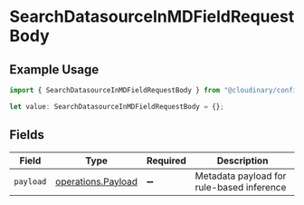 # SearchDatasourceInMDFieldRequestBody

## Example Usage

```typescript
import { SearchDatasourceInMDFieldRequestBody } from "@cloudinary/config/models/operations";

let value: SearchDatasourceInMDFieldRequestBody = {};
```

## Fields

| Field                                                    | Type                                                     | Required                                                 | Description                                              |
| -------------------------------------------------------- | -------------------------------------------------------- | -------------------------------------------------------- | -------------------------------------------------------- |
| `payload`                                                | [operations.Payload](../../models/operations/payload.md) | :heavy_minus_sign:                                       | Metadata payload for rule-based inference                |